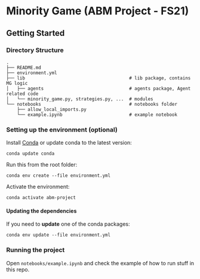 # Minority Game (ABM Project - FS21)

## Getting Started

### Directory Structure

```
.
├── README.md
├── environment.yml
├── lib                                       # lib package, contains MG logic
│   ├── agents                                # agents package, Agent related code
│   └── minority_game.py, strategies.py, ...  # modules
└── notebooks                                 # notebooks folder
    ├── allow_local_imports.py
    └── example.ipynb                         # example notebook
```

### Setting up the environment (optional)
Install [Conda](https://docs.conda.io/projects/conda/en/latest/user-guide/install/index.html) or update conda to the latest version:

`conda update conda`

Run this from the root folder:

`conda env create --file environment.yml`

Activate the environment:

`conda activate abm-project`

#### Updating the dependencies
If you need to **update** one of the conda packages:

`conda env update --file environment.yml`

### Running the project

Open `notebooks/example.ipynb` and check the example of how to run stuff in this repo.

